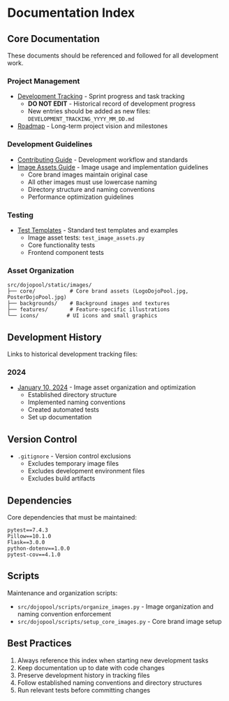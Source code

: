 # Documentation Index

## Core Documentation
These documents should be referenced and followed for all development work.

### Project Management
- [Development Tracking](./DEVELOPMENT_TRACKING.md) - Sprint progress and task tracking
  - **DO NOT EDIT** - Historical record of development progress
  - New entries should be added as new files: `DEVELOPMENT_TRACKING_YYYY_MM_DD.md`
- [Roadmap](./ROADMAP.md) - Long-term project vision and milestones

### Development Guidelines
- [Contributing Guide](./CONTRIBUTING.md) - Development workflow and standards
- [Image Assets Guide](./BACKGROUND_IMAGES.md) - Image usage and implementation guidelines
  - Core brand images maintain original case
  - All other images must use lowercase naming
  - Directory structure and naming conventions
  - Performance optimization guidelines

### Testing
- [Test Templates](./tests/) - Standard test templates and examples
  - Image asset tests: `test_image_assets.py`
  - Core functionality tests
  - Frontend component tests

### Asset Organization
```
src/dojopool/static/images/
├── core/           # Core brand assets (LogoDojoPool.jpg, PosterDojoPool.jpg)
├── backgrounds/    # Background images and textures
├── features/       # Feature-specific illustrations
└── icons/         # UI icons and small graphics
```

## Development History
Links to historical development tracking files:

### 2024
- [January 10, 2024](./DEVELOPMENT_TRACKING.md) - Image asset organization and optimization
  - Established directory structure
  - Implemented naming conventions
  - Created automated tests
  - Set up documentation

## Version Control
- `.gitignore` - Version control exclusions
  - Excludes temporary image files
  - Excludes development environment files
  - Excludes build artifacts

## Dependencies
Core dependencies that must be maintained:
```
pytest==7.4.3
Pillow==10.1.0
Flask==3.0.0
python-dotenv==1.0.0
pytest-cov==4.1.0
```

## Scripts
Maintenance and organization scripts:
- `src/dojopool/scripts/organize_images.py` - Image organization and naming convention enforcement
- `src/dojopool/scripts/setup_core_images.py` - Core brand image setup

## Best Practices
1. Always reference this index when starting new development tasks
2. Keep documentation up to date with code changes
3. Preserve development history in tracking files
4. Follow established naming conventions and directory structures
5. Run relevant tests before committing changes 